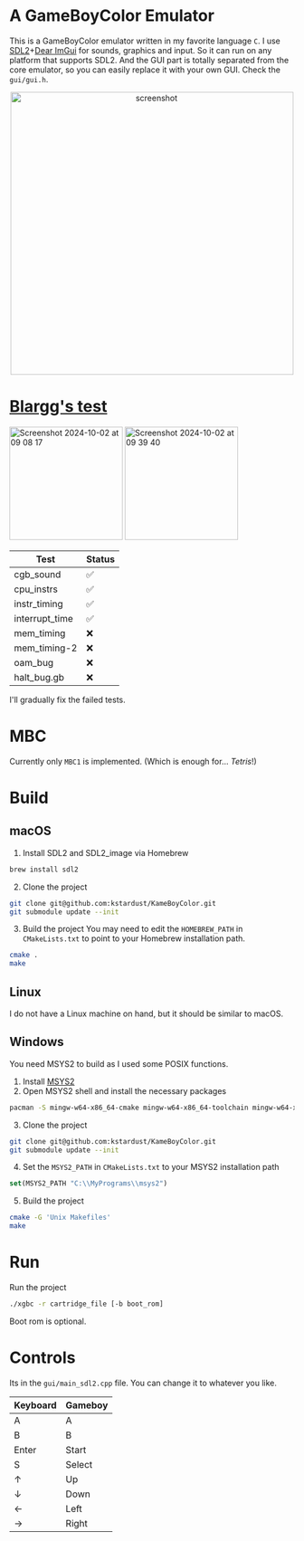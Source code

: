 # A GameBoyColor Emulator
This is a GameBoyColor emulator written in my favorite language `C`. I use [SDL2](https://github.com/libsdl-org/SDL)+[Dear ImGui](https://github.com/ocornut/imgui) for
sounds, graphics and input. So it can run on any platform that supports SDL2. And the GUI part is totally separated from the core emulator, so you can easily
replace it with your own GUI. Check the `gui/gui.h`.

<div style="text-align: center;">
  <img src="https://github.com/user-attachments/assets/b1b2ed18-1986-4619-83d4-64be2433993b" alt="screenshot" width="500"/>
</div>

# [Blargg's test](https://github.com/retrio/gb-test-roms)
<img width="200" alt="Screenshot 2024-10-02 at 09 08 17" src="https://github.com/user-attachments/assets/f7c28897-8fc1-4c48-891f-bc9b9ea366eb">
<img width="200" alt="Screenshot 2024-10-02 at 09 39 40" src="https://github.com/user-attachments/assets/79b92658-bf6e-40ee-8cf3-5009f3f5a331">

| Test | Status |
|----------|----------|
| cgb_sound      | ✅   |
| cpu_instrs     | ✅     |
| instr_timing   | ✅     |
| interrupt_time | ✅   |
| mem_timing     | ❌     |
| mem_timing-2   | ❌     |
| oam_bug        | ❌     |
| halt_bug.gb    | ❌     |


I'll gradually fix the failed tests.

# MBC
Currently only `MBC1` is implemented. (Which is enough for... *Tetris*!)

# Build
## macOS
1. Install SDL2 and SDL2_image via Homebrew
```bash
brew install sdl2
```
2. Clone the project
```bash
git clone git@github.com:kstardust/KameBoyColor.git
git submodule update --init
```
3. Build the project
You may need to edit the `HOMEBREW_PATH` in `CMakeLists.txt` to point to your Homebrew installation path.
```bash
cmake .
make
```

## Linux
I do not have a Linux machine on hand, but it should be similar to macOS.

## Windows
You need MSYS2 to build as I used some POSIX functions.
1. Install [MSYS2](https://www.msys2.org/)
2. Open MSYS2 shell and install the necessary packages
```bash
pacman -S mingw-w64-x86_64-cmake mingw-w64-x86_64-toolchain mingw-w64-x86_64-SDL2
```
3. Clone the project
```bash
git clone git@github.com:kstardust/KameBoyColor.git
git submodule update --init
```
4. Set the `MSYS2_PATH` in `CMakeLists.txt` to your MSYS2 installation path
```cmake
set(MSYS2_PATH "C:\\MyPrograms\\msys2")
```
5. Build the project
```bash
cmake -G 'Unix Makefiles'
make
```
# Run
Run the project
```bash
./xgbc -r cartridge_file [-b boot_rom]
```
Boot rom is optional.

# Controls
Its in the `gui/main_sdl2.cpp` file. You can change it to whatever you like.

| Keyboard | Gameboy |
|-----|--------|
| A   | A      |
| B   | B      |
| Enter | Start |
| S   | Select |
| ↑   | Up     |
| ↓   | Down   |
| ←   | Left   |
| →   | Right  |

